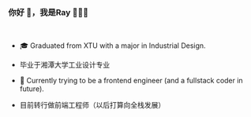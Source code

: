### 你好 👋，我是Ray 👩🏻‍💻

<br>

<!--
**rayyangcoding/rayyangcoding** is a ✨ _special_ ✨ repository because its `README.md` (this file) appears on your GitHub profile.
Here are some ideas to get you started:
- 🔭 I’m currently working on ...
- 🌱 I’m currently learning ...
- 👯 I’m looking to collaborate on ...
- 🤔 I’m looking for help with ...
- 💬 Ask me about ...
- 📫 How to reach me: ...
- 😄 Pronouns: ...
- ⚡ Fun fact: ...
-->


- 🎓  Graduated from XTU with a major in Industrial Design.
- 毕业于湘潭大学工业设计专业 

- 🌱 Currently trying to be a frontend engineer (and a fullstack coder in future).
- 目前转行做前端工程师（以后打算向全栈发展）  

